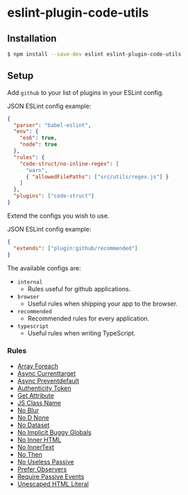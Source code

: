 # eslint-plugin-code-utils

## Installation

```sh
$ npm install --save-dev eslint eslint-plugin-code-utils
```

## Setup

Add `github` to your list of plugins in your ESLint config.

JSON ESLint config example:

```json
{
  "parser": "babel-eslint",
  "env": {
    "es6": true,
    "node": true
  },
  "rules": {
    "code-struct/no-inline-regex": [
      "warn",
      { "allowedFilePaths": ["src/utils/regex.js"] }
    ]
  },
  "plugins": ["code-struct"]
}
```

Extend the configs you wish to use.

JSON ESLint config example:

```json
{
  "extends": ["plugin:github/recommended"]
}
```

The available configs are:

- `internal`
  - Rules useful for github applications.
- `browser`
  - Useful rules when shipping your app to the browser.
- `recommended`
  - Recommended rules for every application.
- `typescript`
  - Useful rules when writing TypeScript.

### Rules

- [Array Foreach](./docs/rules/array-foreach.md)
- [Async Currenttarget](./docs/rules/async-currenttarget.md)
- [Async Preventdefault](./docs/rules/async-preventdefault.md)
- [Authenticity Token](./docs/rules/authenticity-token.md)
- [Get Attribute](./docs/rules/get-attribute.md)
- [JS Class Name](./docs/rules/js-class-name.md)
- [No Blur](./docs/rules/no-blur.md)
- [No D None](./docs/rules/no-d-none.md)
- [No Dataset](./docs/rules/no-dataset.md)
- [No Implicit Buggy Globals](./docs/rules/no-implicit-buggy-globals.md)
- [No Inner HTML](./docs/rules/no-inner-html.md)
- [No InnerText](./docs/rules/no-innerText.md)
- [No Then](./docs/rules/no-then.md)
- [No Useless Passive](./docs/rules/no-useless-passive.md)
- [Prefer Observers](./docs/rules/prefer-observers.md)
- [Require Passive Events](./docs/rules/require-passive-events.md)
- [Unescaped HTML Literal](./docs/rules/unescaped-html-literal.md)
